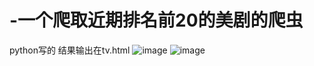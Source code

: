 # -一个爬取近期排名前20的美剧的爬虫
python写的
结果输出在tv.html
 ![image](https://github.com/Swy7/python-/blob/master/1-1.PNG)
 ![image](https://github.com/Swy7/python-/blob/master/1-2.PNG)
